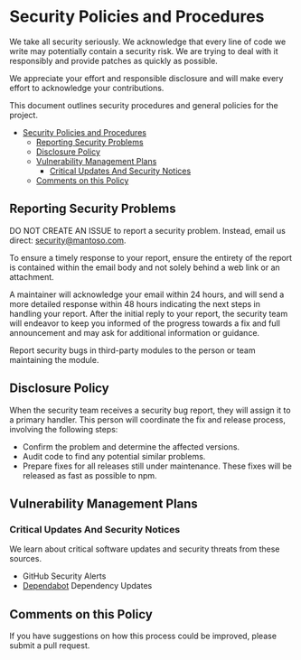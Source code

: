 # Security Policies and Procedures

We take all security seriously. We acknowledge that every line of code we write may potentially contain a security risk. We are trying to deal with it responsibly and provide patches as quickly as possible.

We appreciate your effort and responsible disclosure and will make every effort to acknowledge your contributions.

This document outlines security procedures and general policies for the project.

<!-- TOC -->
* [Security Policies and Procedures](#security-policies-and-procedures)
  * [Reporting Security Problems](#reporting-security-problems)
  * [Disclosure Policy](#disclosure-policy)
  * [Vulnerability Management Plans](#vulnerability-management-plans)
    * [Critical Updates And Security Notices](#critical-updates-and-security-notices)
  * [Comments on this Policy](#comments-on-this-policy)
<!-- TOC -->

## Reporting Security Problems

DO NOT CREATE AN ISSUE to report a security problem. Instead, email us direct: [security@mantoso.com](mailto:security@mantoso.com).

To ensure a timely response to your report, ensure the entirety of the report is contained within the email body and not solely behind a web link or an attachment.

A maintainer will acknowledge your email within 24 hours, and will send a more detailed response within 48 hours indicating the next steps in handling your report. After the initial reply to your report, the security team will endeavor to keep you informed of the progress towards a fix and full announcement and may ask for additional information or guidance.

Report security bugs in third-party modules to the person or team maintaining the module.

## Disclosure Policy

When the security team receives a security bug report, they will assign it to a primary handler. This person will coordinate the fix and release process, involving the following steps:

  * Confirm the problem and determine the affected versions.
  * Audit code to find any potential similar problems.
  * Prepare fixes for all releases still under maintenance. These fixes will be released as fast as possible to npm.

## Vulnerability Management Plans

### Critical Updates And Security Notices

We learn about critical software updates and security threats from these sources.

- GitHub Security Alerts
- [Dependabot](https://dependabot.com/) Dependency Updates

## Comments on this Policy

If you have suggestions on how this process could be improved, please submit a pull request.
